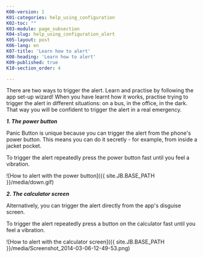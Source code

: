 ```yaml
---
K00-version: 1
K01-categories: help_using_configuration
K02-toc: ""
K03-module: page_subsection
K04-slug: help_using_configuration_alert
K05-layout: post
K06-lang: en
K07-title: 'Learn how to alert'
K08-heading: 'Learn how to alert'
K09-published: true
K10-section_order: 4

---
```


There are two ways to trigger the alert. Learn and practise by following the app set-up wizard! When you have learnt how it works, practise trying to trigger the alert in different situations: on a bus, in the office, in the dark. That way you will be confident to trigger the alert in a real emergency.

_**1.	The power button**_

Panic Button is unique because you can trigger the alert from the phone's power button. This means you can do it secretly - for example, from inside a jacket pocket. 

To trigger the alert repeatedly press the power button fast until you feel a vibration.

![How to alert with the power button]({{ site.JB.BASE_PATH }}/media/down.gif)

_**2.	The calculator screen**_ 

Alternatively, you can trigger the alert directly from the app's disguise screen.

To trigger the alert repeatedly press a button on the calculator fast until you feel a vibration.

![How to alert with the calculator screen]({{ site.JB.BASE_PATH }}/media/Screenshot_2014-03-06-12-49-53.png)